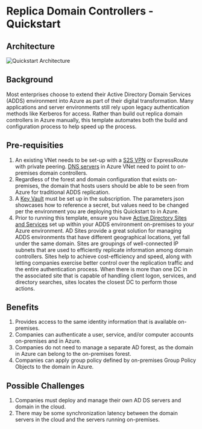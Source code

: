 # Replica Domain Controllers - Quickstart

## Architecture
![Quickstart Architecture](https://contentsharing1.blob.core.windows.net/content/replicaDcs.png)

## Background
Most enterprises choose to extend their Active Directory Domain Services (ADDS) environment into Azure as part of their digital transformation. Many applications and server environments still rely upon legacy authentication methods like Kerberos for access. Rather than build out replica domain controllers in Azure manually, this template automates both the build and configuration process to help speed up the process. 

## Pre-requisities
1) An existing VNet needs to be set-up with a [S2S VPN](https://github.com/Azure/azure-quickstart-templates/tree/master/101-site-to-site-vpn-create) or ExpressRoute with private peering. [DNS servers](https://docs.microsoft.com/en-us/azure/virtual-network/manage-virtual-network#change-dns-servers) in Azure VNet need to point to on-premises domain controllers.
2) Regardless of the forest and domain configuration that exists on-premises, the domain that hosts users should be able to be seen from Azure for traditional ADDS replication.
3) A [Key Vault](https://docs.microsoft.com/en-us/azure/key-vault/quick-create-portal) must be set up in the subscription. The parameters json showcases how to reference a secret, but values need to be changed per the environment you are deploying this Quickstart to in Azure.
4) Prior to running this template, ensure you have [Active Directory Sites and Services](https://docs.microsoft.com/en-us/windows-server/remote/remote-access/ras/multisite/configure/step-2-configure-the-multisite-infrastructure) set up within your ADDS environment on-premises to your Azure environment. AD Sites provide a great solution for managing ADDS environments that have different geographical locations, yet fall under the same domain. Sites are groupings of well-connected IP subnets that are used to efficiently replicate information among domain controllers. Sites help to achieve cost-efficiency and speed, along with letting companies exercise better control over the replication traffic and the entire authentication process. When there is more than one DC in the associated site that is capable of handling client logon, services, and directory searches, sites locates the closest DC to perform those actions. 

## Benefits
1) Provides access to the same identity information that is available on-premises.
2) Companies can authenticate a user, service, and/or computer accounts on-premises and in Azure.
3) Companies do not need to manage a separate AD forest, as the domain in Azure can belong to the on-premises forest.
4) Companies can apply group policy defined by on-premises Group Policy Objects to the domain in Azure.

## Possible Challenges
1) Companies must deploy and manage their own AD DS servers and domain in the cloud.
2) There may be some synchronization latency between the domain servers in the cloud and the servers running on-premises.
